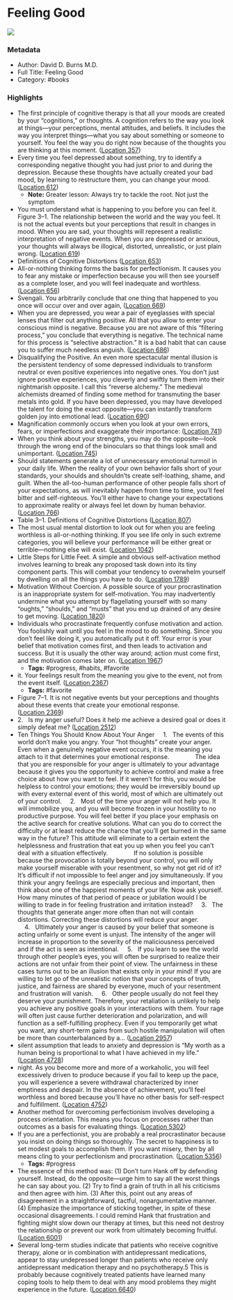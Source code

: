 # Feeling Good

![](https://images-na.ssl-images-amazon.com/images/I/5176Hgp9x-L._SL200_.jpg)

### Metadata

- Author: David D. Burns M.D.
- Full Title: Feeling Good
- Category: #books

### Highlights

- The first principle of cognitive therapy is that all your moods are created by your “cognitions,” or thoughts. A cognition refers to the way you look at things—your perceptions, mental attitudes, and beliefs. It includes the way you interpret things—what you say about something or someone to yourself. You feel the way you do right now because of the thoughts you are thinking at this moment. ([Location 357](https://readwise.io/to_kindle?action=open&asin=B009UW5X4C&location=357))
- Every time you feel depressed about something, try to identify a corresponding negative thought you had just prior to and during the depression. Because these thoughts have actually created your bad mood, by learning to restructure them, you can change your mood. ([Location 612](https://readwise.io/to_kindle?action=open&asin=B009UW5X4C&location=612))
    - **Note:** Greater lesson: Always try to tackle the root. Not just the symptom
- You must understand what is happening to you before you can feel it. Figure 3–1. The relationship between the world and the way you feel. It is not the actual events but your perceptions that result in changes in mood. When you are sad, your thoughts will represent a realistic interpretation of negative events. When you are depressed or anxious, your thoughts will always be illogical, distorted, unrealistic, or just plain wrong. ([Location 619](https://readwise.io/to_kindle?action=open&asin=B009UW5X4C&location=619))
- Definitions of Cognitive Distortions ([Location 653](https://readwise.io/to_kindle?action=open&asin=B009UW5X4C&location=653))
- All-or-nothing thinking forms the basis for perfectionism. It causes you to fear any mistake or imperfection because you will then see yourself as a complete loser, and you will feel inadequate and worthless. ([Location 656](https://readwise.io/to_kindle?action=open&asin=B009UW5X4C&location=656))
- Svengali. You arbitrarily conclude that one thing that happened to you once will occur over and over again, ([Location 669](https://readwise.io/to_kindle?action=open&asin=B009UW5X4C&location=669))
- When you are depressed, you wear a pair of eyeglasses with special lenses that filter out anything positive. All that you allow to enter your conscious mind is negative. Because you are not aware of this “filtering process,” you conclude that everything is negative. The technical name for this process is “selective abstraction.” It is a bad habit that can cause you to suffer much needless anguish. ([Location 686](https://readwise.io/to_kindle?action=open&asin=B009UW5X4C&location=686))
- Disqualifying the Positive. An even more spectacular mental illusion is the persistent tendency of some depressed individuals to transform neutral or even positive experiences into negative ones. You don’t just ignore positive experiences, you cleverly and swiftly turn them into their nightmarish opposite. I call this “reverse alchemy.” The medieval alchemists dreamed of finding some method for transmuting the baser metals into gold. If you have been depressed, you may have developed the talent for doing the exact opposite—you can instantly transform golden joy into emotional lead. ([Location 690](https://readwise.io/to_kindle?action=open&asin=B009UW5X4C&location=690))
- Magnification commonly occurs when you look at your own errors, fears, or imperfections and exaggerate their importance: ([Location 741](https://readwise.io/to_kindle?action=open&asin=B009UW5X4C&location=741))
- When you think about your strengths, you may do the opposite—look through the wrong end of the binoculars so that things look small and unimportant. ([Location 745](https://readwise.io/to_kindle?action=open&asin=B009UW5X4C&location=745))
- Should statements generate a lot of unnecessary emotional turmoil in your daily life. When the reality of your own behavior falls short of your standards, your shoulds and shouldn’ts create self-loathing, shame, and guilt. When the all-too-human performance of other people falls short of your expectations, as will inevitably happen from time to time, you’ll feel bitter and self-righteous. You’ll either have to change your expectations to approximate reality or always feel let down by human behavior. ([Location 766](https://readwise.io/to_kindle?action=open&asin=B009UW5X4C&location=766))
- Table 3–1. Definitions of Cognitive Distortions ([Location 807](https://readwise.io/to_kindle?action=open&asin=B009UW5X4C&location=807))
- The most usual mental distortion to look out for when you are feeling worthless is all-or-nothing thinking. If you see life only in such extreme categories, you will believe your performance will be either great or terrible—nothing else will exist. ([Location 1042](https://readwise.io/to_kindle?action=open&asin=B009UW5X4C&location=1042))
- Little Steps for Little Feet. A simple and obvious self-activation method involves learning to break any proposed task down into its tiny component parts. This will combat your tendency to overwhelm yourself by dwelling on all the things you have to do. ([Location 1789](https://readwise.io/to_kindle?action=open&asin=B009UW5X4C&location=1789))
- Motivation Without Coercion. A possible source of your procrastination is an inappropriate system for self-motivation. You may inadvertently undermine what you attempt by flagellating yourself with so many “oughts,” “shoulds,” and “musts” that you end up drained of any desire to get moving. ([Location 1820](https://readwise.io/to_kindle?action=open&asin=B009UW5X4C&location=1820))
- Individuals who procrastinate frequently confuse motivation and action. You foolishly wait until you feel in the mood to do something. Since you don’t feel like doing it, you automatically put it off. Your error is your belief that motivation comes first, and then leads to activation and success. But it is usually the other way around; action must come first, and the motivation comes later on. ([Location 1967](https://readwise.io/to_kindle?action=open&asin=B009UW5X4C&location=1967))
    - **Tags:** #progress, #habits, #favorite
- it. Your feelings result from the meaning you give to the event, not from the event itself. ([Location 2367](https://readwise.io/to_kindle?action=open&asin=B009UW5X4C&location=2367))
    - **Tags:** #favorite
- Figure 7–1. It is not negative events but your perceptions and thoughts about these events that create your emotional response. ([Location 2369](https://readwise.io/to_kindle?action=open&asin=B009UW5X4C&location=2369))
- 2.   Is my anger useful? Does it help me achieve a desired goal or does it simply defeat me? ([Location 2512](https://readwise.io/to_kindle?action=open&asin=B009UW5X4C&location=2512))
- Ten Things You Should Know About Your Anger     1.   The events of this world don’t make you angry. Your “hot thoughts” create your anger. Even when a genuinely negative event occurs, it is the meaning you attach to it that determines your emotional response.               The idea that you are responsible for your anger is ultimately to your advantage because it gives you the opportunity to achieve control and make a free choice about how you want to feel. If it weren’t for this, you would be helpless to control your emotions; they would be irreversibly bound up with every external event of this world, most of which are ultimately out of your control.     2.   Most of the time your anger will not help you. It will immobilize you, and you will become frozen in your hostility to no productive purpose. You will feel better if you place your emphasis on the active search for creative solutions. What can you do to correct the difficulty or at least reduce the chance that you’ll get burned in the same way in the future? This attitude will eliminate to a certain extent the helplessness and frustration that eat you up when you feel you can’t deal with a situation effectively.               If no solution is possible because the provocation is totally beyond your control, you will only make yourself miserable with your resentment, so why not get rid of it? It’s difficult if not impossible to feel anger and joy simultaneously. If you think your angry feelings are especially precious and important, then think about one of the happiest moments of your life. Now ask yourself. How many minutes of that period of peace or jubilation would I be willing to trade in for feeling frustration and irritation instead?     3.   The thoughts that generate anger more often than not will contain distortions. Correcting these distortions will reduce your anger.     4.   Ultimately your anger is caused by your belief that someone is acting unfairly or some event is unjust. The intensity of the anger will increase in proportion to the severity of the maliciousness perceived and if the act is seen as intentional.     5.   If you learn to see the world through other people’s eyes, you will often be surprised to realize their actions are not unfair from their point of view. The unfairness in these cases turns out to be an illusion that exists only in your mind! If you are willing to let go of the unrealistic notion that your concepts of truth, justice, and fairness are shared by everyone, much of your resentment and frustration will vanish.     6.   Other people usually do not feel they deserve your punishment. Therefore, your retaliation is unlikely to help you achieve any positive goals in your interactions with them. Your rage will often just cause further deterioration and polarization, and will function as a self-fulfilling prophecy. Even if you temporarily get what you want, any short-term gains from such hostile manipulation will often be more than counterbalanced by a… ([Location 2957](https://readwise.io/to_kindle?action=open&asin=B009UW5X4C&location=2957))
- silent assumption that leads to anxiety and depression is “My worth as a human being is proportional to what I have achieved in my life.” ([Location 4728](https://readwise.io/to_kindle?action=open&asin=B009UW5X4C&location=4728))
- night. As you become more and more of a workaholic, you will feel excessively driven to produce because if you fail to keep up the pace, you will experience a severe withdrawal characterized by inner emptiness and despair. In the absence of achievement, you’ll feel worthless and bored because you’ll have no other basis for self-respect and fulfillment. ([Location 4752](https://readwise.io/to_kindle?action=open&asin=B009UW5X4C&location=4752))
- Another method for overcoming perfectionism involves developing a process orientation. This means you focus on processes rather than outcomes as a basis for evaluating things. ([Location 5302](https://readwise.io/to_kindle?action=open&asin=B009UW5X4C&location=5302))
- If you are a perfectionist, you are probably a real procrastinator because you insist on doing things so thoroughly. The secret to happiness is to set modest goals to accomplish them. If you want misery, then by all means cling to your perfectionism and procrastination. ([Location 5356](https://readwise.io/to_kindle?action=open&asin=B009UW5X4C&location=5356))
    - **Tags:** #progress
- The essence of this method was: (1) Don’t turn Hank off by defending yourself. Instead, do the opposite—urge him to say all the worst things he can say about you. (2) Try to find a grain of truth in all his criticisms and then agree with him. (3) After this, point out any areas of disagreement in a straightforward, tactful, nonargumentative manner. (4) Emphasize the importance of sticking together, in spite of these occasional disagreements. I could remind Hank that frustration and fighting might slow down our therapy at times, but this need not destroy the relationship or prevent our work from ultimately becoming fruitful. ([Location 6001](https://readwise.io/to_kindle?action=open&asin=B009UW5X4C&location=6001))
- Several long-term studies indicate that patients who receive cognitive therapy, alone or in combination with antidepressant medications, appear to stay undepressed longer than patients who receive only antidepressant medication therapy and no psychotherapy.5 This is probably because cognitively treated patients have learned many coping tools to help them to deal with any mood problems they might experience in the future. ([Location 6640](https://readwise.io/to_kindle?action=open&asin=B009UW5X4C&location=6640))
